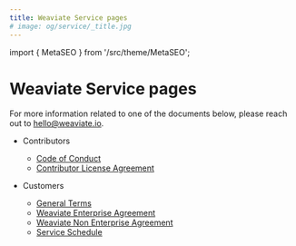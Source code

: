 ```yaml
---
title: Weaviate Service pages
# image: og/service/_title.jpg
---
```


import { MetaSEO } from '/src/theme/MetaSEO';

<MetaSEO img="og/service/_title.jpg" />

# Weaviate Service pages

For more information related to one of the documents below, please reach out to [hello@weaviate.io](mailto:hello@weaviate.io).

- Contributors
  - [Code of Conduct](/service/code-of-conduct)
  - [Contributor License Agreement](/service/contributor-license-agreement)
- Customers

  - [General Terms](/service/general-terms)
  - [Weaviate Enterprise Agreement](/service/weaviate-enterprise-agreement)
  - [Weaviate Non Enterprise Agreement](/service/weaviate-non-enterprise-agreement)
  - [Service Schedule](/service/service-schedule)


